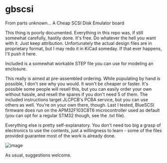 # gbscsi
From parts unknown... A Cheap SCSI Disk Emulator board

This thing is poorly documented. Everything in this repo was, if still somewhat carefully, hastily done.
It's free. Do whatever the hell you want with it. Just keep attribution.
Unfortunately the actual design files are in proprietary format, but I may redo it in KiCad someday.
If that ever happens, I'll push it here.

Included is a somewhat workable STEP file you can use for modeling an enclosure.

This really is aimed at pre-assembled ordering. While populating by hand is possible, I don't see why you would. It won't be cheaper
or faster. It's possible some people will resell this, but you can easily order your own without hassle, and resell the spares if you don't need 5 of them.
The included instructions target JLCPCB's PCBA service, but you can use others as well. You're on your own there, though.
Last I tested, BlueSCSI firmware does run on the APM32F103C8T6 microcontroller used as default (you can opt for a regular STM32 though, see the .txt file).

Everything else is pretty self-explanatory. You don't need too big a grasp of electronics to use the contents, just
a willingness to learn - some of the files provided guarantee most of the work is already done.

![image](https://user-images.githubusercontent.com/24400566/186554213-0b1e5d74-8df3-4cb5-a4b8-6f6f7c0e0e3d.png)

As usual, suggestions welcome.
